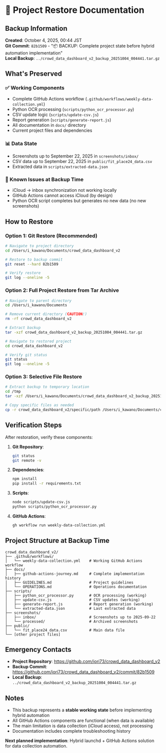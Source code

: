 # 🔄 Project Restore Documentation

## Backup Information

**Created**: October 4, 2025, 00:44 JST  
**Git Commit**: `82b1509` - "📦 BACKUP: Complete project state before hybrid automation implementation"  
**Local Backup**: `../crowd_data_dashboard_v2_backup_20251004_004441.tar.gz`

## What's Preserved

### ✅ Working Components
- Complete GitHub Actions workflow (`.github/workflows/weekly-data-collection.yml`)
- Python OCR processing (`scripts/python_ocr_processor.py`)
- CSV update logic (`scripts/update-csv.js`)
- Report generation (`scripts/generate-report.js`)
- All documentation in `docs/` directory
- Current project files and dependencies

### 📊 Data State
- Screenshots up to September 22, 2025 in `screenshots/inbox/`
- CSV data up to September 22, 2025 in `public/fit_place24_data.csv`
- Extracted data in `scripts/extracted-data.json`

### 🔧 Known Issues at Backup Time
- iCloud → inbox synchronization not working locally
- GitHub Actions cannot access iCloud (by design)
- Python OCR script completes but generates no new data (no new screenshots)

## How to Restore

### Option 1: Git Restore (Recommended)
```bash
# Navigate to project directory
cd /Users/i_kawano/Documents/crowd_data_dashboard_v2

# Restore to backup commit
git reset --hard 82b1509

# Verify restore
git log --oneline -5
```

### Option 2: Full Project Restore from Tar Archive
```bash
# Navigate to parent directory
cd /Users/i_kawano/Documents

# Remove current directory (CAUTION!)
rm -rf crowd_data_dashboard_v2

# Extract backup
tar -xzf crowd_data_dashboard_v2_backup_20251004_004441.tar.gz

# Navigate to restored project
cd crowd_data_dashboard_v2

# Verify git status
git status
git log --oneline -5
```

### Option 3: Selective File Restore
```bash
# Extract backup to temporary location
cd /tmp
tar -xzf /Users/i_kawano/Documents/crowd_data_dashboard_v2_backup_20251004_004441.tar.gz

# Copy specific files as needed
cp -r crowd_data_dashboard_v2/specific/path /Users/i_kawano/Documents/crowd_data_dashboard_v2/
```

## Verification Steps

After restoration, verify these components:

1. **Git Repository**:
   ```bash
   git status
   git remote -v
   ```

2. **Dependencies**:
   ```bash
   npm install
   pip install -r requirements.txt
   ```

3. **Scripts**:
   ```bash
   node scripts/update-csv.js
   python scripts/python_ocr_processor.py
   ```

4. **GitHub Actions**:
   ```bash
   gh workflow run weekly-data-collection.yml
   ```

## Project Structure at Backup Time

```
crowd_data_dashboard_v2/
├── .github/workflows/
│   └── weekly-data-collection.yml    # Working GitHub Actions workflow
├── docs/
│   ├── github-actions-journey.md     # Complete implementation history
│   ├── GUIDELINES.md                 # Project guidelines
│   └── OPERATIONS.md                 # Operations documentation
├── scripts/
│   ├── python_ocr_processor.py       # OCR processing (working)
│   ├── update-csv.js                 # CSV updates (working)
│   ├── generate-report.js            # Report generation (working)
│   └── extracted-data.json           # Last extracted data
├── screenshots/
│   ├── inbox/                        # Screenshots up to 2025-09-22
│   └── processed/                    # Archived screenshots
├── public/
│   └── fit_place24_data.csv          # Main data file
└── [other project files]
```

## Emergency Contacts

- **Project Repository**: https://github.com/iori73/crowd_data_dashboard_v2
- **Backup Commit**: https://github.com/iori73/crowd_data_dashboard_v2/commit/82b1509
- **Local Backup**: `../crowd_data_dashboard_v2_backup_20251004_004441.tar.gz`

## Notes

- This backup represents a **stable working state** before implementing hybrid automation
- All GitHub Actions components are functional (when data is available)
- The main limitation is data collection (iCloud access), not processing
- Documentation includes complete troubleshooting history

**Next planned implementation**: Hybrid launchd + GitHub Actions solution for data collection automation.